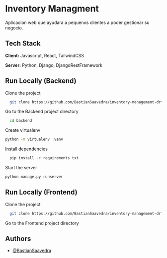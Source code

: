 # Inventory Managment

Aplicacion web que ayudara a pequenos clientes a poder gestionar su negocio.

## Tech Stack

**Client:** Javascript, React, TailwindCSS

**Server:** Python, Django, DjangoRestFramework

## Run Locally (Backend)

Clone the project

```bash
  git clone https://github.com/BastianSaavedra/inventory-management-drf.git
```

Go to the Backend project directory

```bash
  cd backend
```

Create virtualenv

```bash
python -m virtualenv .venv
```

Install dependencies

```bash
  pip install -r requirements.txt
```

Start the server

```bash
python manage.py runserver
```

## Run Locally (Frontend)

Clone the project

```bash
  git clone https://github.com/BastianSaavedra/inventory-management-drf.git
```

Go to the Frontend project directory

## Authors

- [@BastianSaavedra](https://www.github.com/BastianSaavedra)

